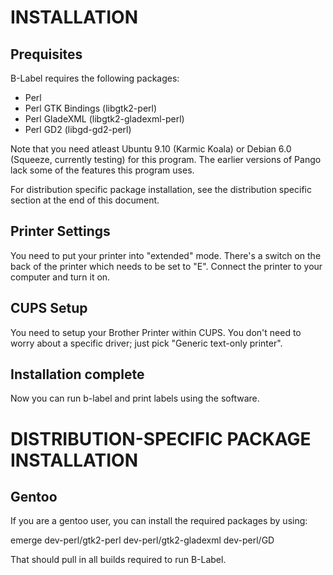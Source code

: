 INSTALLATION
============

Prequisites
-----------

B-Label requires the following packages:

* Perl
* Perl GTK Bindings (libgtk2-perl)
* Perl GladeXML (libgtk2-gladexml-perl)
* Perl GD2 (libgd-gd2-perl)

Note that you need atleast Ubuntu 9.10 (Karmic Koala) or Debian 6.0 (Squeeze, currently testing) for this program. The earlier versions of Pango lack some of the features this program uses.

For distribution specific package installation, see the distribution specific section at the end of this document.

Printer Settings
----------------

You need to put your printer into "extended" mode. There's a switch on the back of the printer which needs to be set to "E". Connect the printer to your computer and turn it on.

CUPS Setup
----------

You need to setup your Brother Printer within CUPS. You don't need to worry about a specific driver; just pick "Generic text-only printer".

Installation complete
---------------------

Now you can run b-label and print labels using the software.





DISTRIBUTION-SPECIFIC PACKAGE INSTALLATION
==========================================

Gentoo
------

If you are a gentoo user, you can install the required packages by using:

emerge dev-perl/gtk2-perl dev-perl/gtk2-gladexml dev-perl/GD

That should pull in all builds required to run B-Label.

